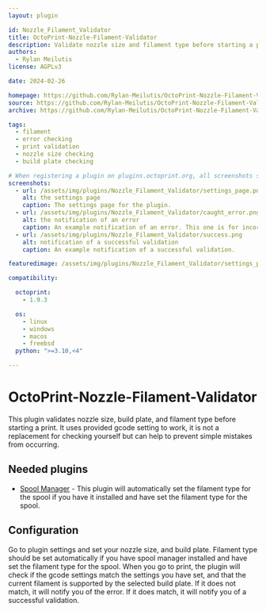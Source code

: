 ```yaml
---
layout: plugin

id: Nozzle_Filament_Validator
title: OctoPrint-Nozzle-Filament-Validator
description: Validate nozzle size and filament type before starting a print.
authors:
  - Rylan Meilutis
license: AGPLv3

date: 2024-02-26

homepage: https://github.com/Rylan-Meilutis/OctoPrint-Nozzle-Filament-Validator
source: https://github.com/Rylan-Meilutis/OctoPrint-Nozzle-Filament-Validator
archive: https://github.com/Rylan-Meilutis/OctoPrint-Nozzle-Filament-Validator/archive/master.zip

tags:
  - filament
  - error checking
  - print validation
  - nozzle size checking
  - build plate checking

# When registering a plugin on plugins.octoprint.org, all screenshots should be uploaded not linked from external sites.
screenshots:
  - url: /assets/img/plugins/Nozzle_Filament_Validator/settings_page.png
    alt: the settings page
    caption: The settings page for the plugin.
  - url: /assets/img/plugins/Nozzle_Filament_Validator/caught_error.png
    alt: the notification of an error
    caption: An example notification of an error. This one is for incorrect filament type.
  - url: /assets/img/plugins/Nozzle_Filament_Validator/success.png
    alt: notification of a successful validation
    caption: An example notification of a successful validation.

featuredimage: /assets/img/plugins/Nozzle_Filament_Validator/settings_page.png

compatibility:

  octoprint:
    - 1.9.3

  os:
    - linux
    - windows
    - macos
    - freebsd
  python: ">=3.10,<4"

---
```


# OctoPrint-Nozzle-Filament-Validator

This plugin validates nozzle size, build plate, and filament type before starting a print.
It uses provided gcode setting to work, it is not a replacement for checking yourself but
can help to prevent simple
mistakes from occurring.

## Needed plugins

- [Spool Manager](https://plugins.octoprint.org/plugins/SpoolManager/) - This plugin will
  automatically set the filament type for the spool if you have it installed and have set
  the filament type for the spool.

## Configuration

Go to plugin settings and set your nozzle size, and build plate.
Filament type should be set automatically if you have spool manager installed and have set
the filament type for the
spool.
When you go to print, the plugin will check if the gcode settings match the settings you
have set, and that the current filament is supported by the selected build plate. If it
does not match, it will notify you of the error. If it does match, it will notify you of a
successful validation.


